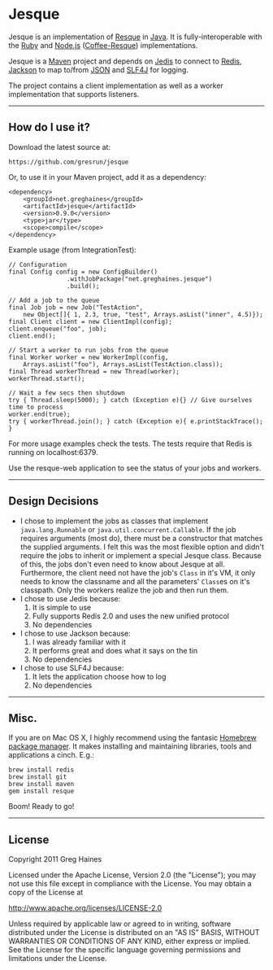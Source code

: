 Jesque
======

Jesque is an implementation of [Resque](https://github.com/defunkt/resque) in [Java](http://www.oracle.com/technetwork/java/index.html). It is fully-interoperable with the [Ruby](http://www.ruby-lang.org/en/) and [Node.js](http://nodejs.org/) ([Coffee-Resque](https://github.com/technoweenie/coffee-resque)) implementations.

Jesque is a [Maven](http://maven.apache.org/) project and depends on [Jedis](https://github.com/xetorthio/jedis) to connect to [Redis](http://redis.io/), [Jackson](http://jackson.codehaus.org/) to map to/from [JSON](http://www.json.org/) and [SLF4J](http://www.slf4j.org/) for logging.

The project contains a client implementation as well as a worker implementation that supports listeners.

***

How do I use it?
----------------
Download the latest source at:

	https://github.com/gresrun/jesque
Or, to use it in your Maven project, add it as a dependency:

	<dependency>
		<groupId>net.greghaines</groupId>
		<artifactId>jesque</artifactId>
		<version>0.9.0</version>
		<type>jar</type>
		<scope>compile</scope>
	</dependency>
Example usage (from IntegrationTest):

	// Configuration
	final Config config = new ConfigBuilder()
					.withJobPackage("net.greghaines.jesque")
					.build();
	
	// Add a job to the queue
	final Job job = new Job("TestAction", 
		new Object[]{ 1, 2.3, true, "test", Arrays.asList("inner", 4.5)});
	final Client client = new ClientImpl(config);
	client.enqueue("foo", job);
	client.end();
	
	// Start a worker to run jobs from the queue
	final Worker worker = new WorkerImpl(config, 
		Arrays.asList("foo"), Arrays.asList(TestAction.class));
	final Thread workerThread = new Thread(worker);
	workerThread.start();
	
	// Wait a few secs then shutdown
	try { Thread.sleep(5000); } catch (Exception e){} // Give ourselves time to process
	worker.end(true);
	try { workerThread.join(); } catch (Exception e){ e.printStackTrace(); }
For more usage examples check the tests. The tests require that Redis is running on localhost:6379.

Use the resque-web application to see the status of your jobs and workers.

***

Design Decisions
----------------
* I chose to implement the jobs as classes that implement `java.lang.Runnable` or `java.util.concurrent.Callable`. If the job requires arguments (most do), there must be a constructor that matches the supplied arguments. I felt this was the most flexible option and didn't require the jobs to inherit or implement a special Jesque class. Because of this, the jobs don't even need to know about Jesque at all. Furthermore, the client need not have the job's `Class` in it's VM, it only needs to know the classname and all the parameters' `Class`es on it's classpath. Only the workers realize the job and then run them.
* I chose to use Jedis because:
	1. It is simple to use
	2. Fully supports Redis 2.0 and uses the new unified protocol
	3. No dependencies
* I chose to use Jackson because:
	1. I was already familiar with it
	2. It performs great and does what it says on the tin
	3. No dependencies
* I chose to use SLF4J because:
	1. It lets the application choose how to log
	2. No dependencies

***

Misc.
-----

If you are on Mac OS X, I highly recommend using the fantasic [Homebrew package manager](https://github.com/mxcl/homebrew). It makes installing and maintaining libraries, tools and applications a cinch. E.g.:

	brew install redis
	brew install git
	brew install maven
	gem install resque
Boom! Ready to go!

***

License
-------
Copyright 2011 Greg Haines

Licensed under the Apache License, Version 2.0 (the "License");
you may not use this file except in compliance with the License.
You may obtain a copy of the License at

   <http://www.apache.org/licenses/LICENSE-2.0>

Unless required by applicable law or agreed to in writing, software
distributed under the License is distributed on an "AS IS" BASIS,
WITHOUT WARRANTIES OR CONDITIONS OF ANY KIND, either express or implied.
See the License for the specific language governing permissions and
limitations under the License.

